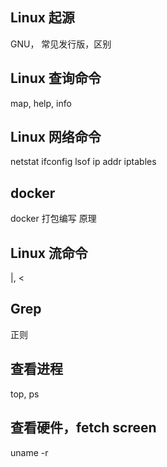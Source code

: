 ## Linux 起源
GNU，
常见发行版，区别

## Linux 查询命令
map, help, info

## Linux 网络命令
netstat
ifconfig
lsof
ip addr
iptables

## docker 
docker 打包编写
原理

## Linux 流命令
|, < 

## Grep
正则

## 查看进程
top, ps

## 查看硬件，fetch screen
uname -r
